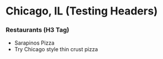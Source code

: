 # Chicago, IL (Testing Headers)

### Restaurants (H3 Tag)
  - Sarapinos Pizza
  - Try Chicago style thin crust pizza
   
